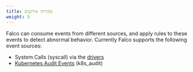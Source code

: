 ```yaml
---
title: מקורות אירועים
weight: 5
---
```


Falco can consume events from different sources, and apply rules to these events to detect abnormal behavior. Currently Falco supports the following event sources:

* System Calls (syscall) via the [drivers](./drivers)
* [Kubernetes Audit Events](./kubernetes-audit) (k8s_audit)

